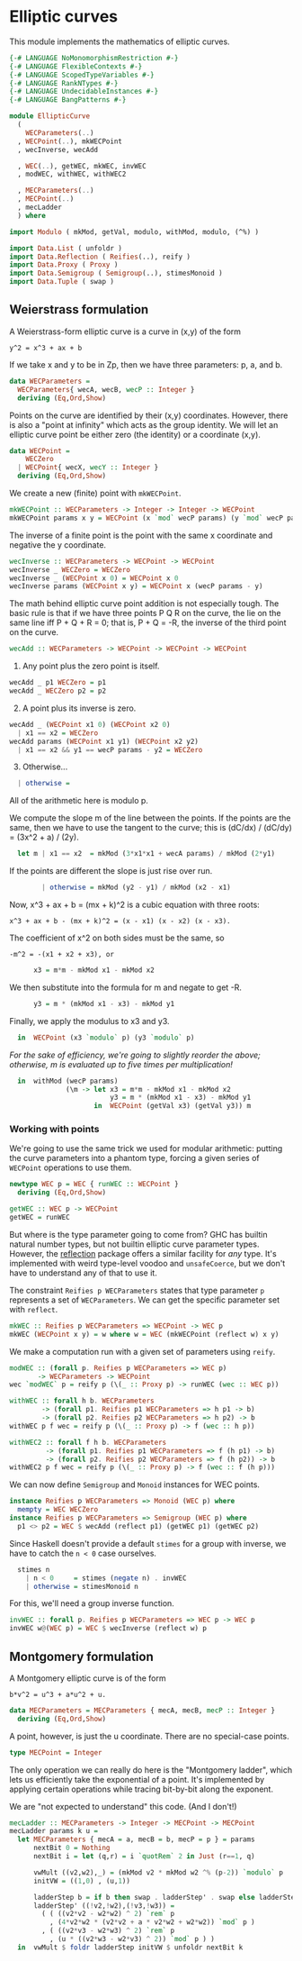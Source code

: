 # Elliptic curves

This module implements the mathematics of elliptic curves.

```haskell
{-# LANGUAGE NoMonomorphismRestriction #-}
{-# LANGUAGE FlexibleContexts #-}
{-# LANGUAGE ScopedTypeVariables #-}
{-# LANGUAGE RankNTypes #-}
{-# LANGUAGE UndecidableInstances #-}
{-# LANGUAGE BangPatterns #-}

module EllipticCurve
  (
    WECParameters(..)
  , WECPoint(..), mkWECPoint
  , wecInverse, wecAdd

  , WEC(..), getWEC, mkWEC, invWEC
  , modWEC, withWEC, withWEC2

  , MECParameters(..)
  , MECPoint(..)
  , mecLadder
  ) where

import Modulo ( mkMod, getVal, modulo, withMod, modulo, (^%) )

import Data.List ( unfoldr )
import Data.Reflection ( Reifies(..), reify )
import Data.Proxy ( Proxy )
import Data.Semigroup ( Semigroup(..), stimesMonoid )
import Data.Tuple ( swap )
```

## Weierstrass formulation

A Weierstrass-form elliptic curve is a curve in (x,y) of the form

    y^2 = x^3 + ax + b

If we take x and y to be in Zp, then we have three parameters: p, a, and b.

```haskell
data WECParameters =
  WECParameters{ wecA, wecB, wecP :: Integer }
  deriving (Eq,Ord,Show)
```

Points on the curve are identified by their (x,y) coordinates.
However, there is also a "point at infinity" which acts as the group identity.
We will let an elliptic curve point be either zero (the identity)
or a coordinate (x,y).

```haskell
data WECPoint =
    WECZero
  | WECPoint{ wecX, wecY :: Integer }
  deriving (Eq,Ord,Show)
```

We create a new (finite) point with `mkWECPoint`.

```haskell
mkWECPoint :: WECParameters -> Integer -> Integer -> WECPoint
mkWECPoint params x y = WECPoint (x `mod` wecP params) (y `mod` wecP params)
```

The inverse of a finite point is the point with the same x coordinate
and negative the y coordinate.

```haskell
wecInverse :: WECParameters -> WECPoint -> WECPoint
wecInverse _ WECZero = WECZero
wecInverse _ (WECPoint x 0) = WECPoint x 0
wecInverse params (WECPoint x y) = WECPoint x (wecP params - y)
```

The math behind elliptic curve point addition is not especially tough.
The basic rule is that if we have three points P Q R on the curve,
the lie on the same line iff P + Q + R = 0; that is, P + Q = -R,
the inverse of the third point on the curve.

```haskell
wecAdd :: WECParameters -> WECPoint -> WECPoint -> WECPoint
```

1. Any point plus the zero point is itself.

```haskell
wecAdd _ p1 WECZero = p1
wecAdd _ WECZero p2 = p2
```

2. A point plus its inverse is zero.

```haskell
wecAdd _ (WECPoint x1 0) (WECPoint x2 0)
  | x1 == x2 = WECZero
wecAdd params (WECPoint x1 y1) (WECPoint x2 y2)
  | x1 == x2 && y1 == wecP params - y2 = WECZero
```

3. Otherwise...

```haskell
  | otherwise =
```

All of the arithmetic here is modulo p.

We compute the slope m of the line between the points.
If the points are the same, then we have to use the tangent to the curve;
this is (dC/dx) / (dC/dy) = (3x^2 + a) / (2y).

```haskell
  let m | x1 == x2  = mkMod (3*x1*x1 + wecA params) / mkMod (2*y1)
```

If the points are different the slope is just rise over run.

```haskell
        | otherwise = mkMod (y2 - y1) / mkMod (x2 - x1)
```

Now, x^3 + ax + b = (mx + k)^2 is a cubic equation with three roots:

    x^3 + ax + b - (mx + k)^2 = (x - x1) (x - x2) (x - x3).

The coefficient of x^2 on both sides must be the same, so

    -m^2 = -(x1 + x2 + x3), or
	
```haskell ignore
      x3 = m*m - mkMod x1 - mkMod x2
```

We then substitute into the formula for m and negate to get -R.

```haskell ignore
      y3 = m * (mkMod x1 - x3) - mkMod y1
```

Finally, we apply the modulus to x3 and y3.

```haskell ignore
  in  WECPoint (x3 `modulo` p) (y3 `modulo` p)
```

*For the sake of efficiency, we're going to slightly reorder the above;
otherwise, m is evaluated up to five times per multiplication!*

```haskell
  in  withMod (wecP params)
              (\m -> let x3 = m*m - mkMod x1 - mkMod x2
                         y3 = m * (mkMod x1 - x3) - mkMod y1
                     in  WECPoint (getVal x3) (getVal y3)) m
```

### Working with points

We're going to use the same trick we used for modular arithmetic:
putting the curve parameters into a phantom type,
forcing a given series of `WECPoint` operations to use them.

```haskell
newtype WEC p = WEC { runWEC :: WECPoint }
  deriving (Eq,Ord,Show)

getWEC :: WEC p -> WECPoint
getWEC = runWEC
```

But where is the type parameter going to come from?
GHC has builtin natural number types, but not
builtin elliptic curve parameter types.
However, the [reflection](https://hackage.haskell.org/package/reflection)
package offers a similar facility for *any* type.
It's implemented with weird type-level voodoo and `unsafeCoerce`,
but we don't have to understand any of that to use it.

The constraint `Reifies p WECParameters` states that
type parameter `p` represents a set of `WECParameters`.
We can get the specific parameter set with `reflect`.

```haskell
mkWEC :: Reifies p WECParameters => WECPoint -> WEC p
mkWEC (WECPoint x y) = w where w = WEC (mkWECPoint (reflect w) x y)
```

We make a computation run with a given set of parameters
using `reify`.

```haskell
modWEC :: (forall p. Reifies p WECParameters => WEC p)
       -> WECParameters -> WECPoint
wec `modWEC` p = reify p (\(_ :: Proxy p) -> runWEC (wec :: WEC p))

withWEC :: forall h b. WECParameters
        -> (forall p1. Reifies p1 WECParameters => h p1 -> b)
        -> (forall p2. Reifies p2 WECParameters => h p2) -> b
withWEC p f wec = reify p (\(_ :: Proxy p) -> f (wec :: h p))

withWEC2 :: forall f h b. WECParameters
         -> (forall p1. Reifies p1 WECParameters => f (h p1) -> b)
         -> (forall p2. Reifies p2 WECParameters => f (h p2)) -> b
withWEC2 p f wec = reify p (\(_ :: Proxy p) -> f (wec :: f (h p)))
```

We can now define `Semigroup` and `Monoid` instances for WEC points.

```haskell
instance Reifies p WECParameters => Monoid (WEC p) where
  mempty = WEC WECZero
instance Reifies p WECParameters => Semigroup (WEC p) where
  p1 <> p2 = WEC $ wecAdd (reflect p1) (getWEC p1) (getWEC p2)
```

Since Haskell doesn't provide a default `stimes` for a group with inverse,
we have to catch the `n < 0` case ourselves.

```haskell
  stimes n
    | n < 0     = stimes (negate n) . invWEC
    | otherwise = stimesMonoid n
```

For this, we'll need a group inverse function.

```haskell
invWEC :: forall p. Reifies p WECParameters => WEC p -> WEC p
invWEC w@(WEC p) = WEC $ wecInverse (reflect w) p
```

## Montgomery formulation

A Montgomery elliptic curve is of the form

    b*v^2 = u^3 + a*u^2 + u.

```haskell
data MECParameters = MECParameters { mecA, mecB, mecP :: Integer }
  deriving (Eq,Ord,Show)
```

A point, however, is just the u coordinate. There are no special-case points.

```haskell
type MECPoint = Integer
```

The only operation we can really do here is the "Montgomery ladder",
which lets us efficiently take the exponential of a point.
It's implemented by applying certain operations
while tracing bit-by-bit along the exponent.

We are "not expected to understand" this code. (And I don't!)

```haskell
mecLadder :: MECParameters -> Integer -> MECPoint -> MECPoint
mecLadder params k u =
  let MECParameters { mecA = a, mecB = b, mecP = p } = params
      nextBit 0 = Nothing
      nextBit i = let (q,r) = i `quotRem` 2 in Just (r==1, q)

      vwMult ((v2,w2),_) = (mkMod v2 * mkMod w2 ^% (p-2)) `modulo` p
      initVW = ((1,0) , (u,1))

      ladderStep b = if b then swap . ladderStep' . swap else ladderStep'
      ladderStep' ((!v2,!w2),(!v3,!w3)) =
        ( ( ((v2*v2 - w2*w2) ^ 2) `rem` p
          , (4*v2*w2 * (v2*v2 + a * v2*w2 + w2*w2)) `mod` p )
        , ( ((v2*v3 - w2*w3) ^ 2) `rem` p
          , (u * ((v2*w3 - w2*v3) ^ 2)) `mod` p ) )
  in  vwMult $ foldr ladderStep initVW $ unfoldr nextBit k
```
